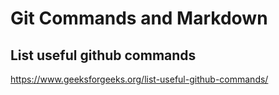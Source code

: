 # Git Commands and Markdown

## List useful github commands
https://www.geeksforgeeks.org/list-useful-github-commands/